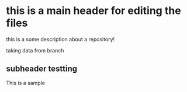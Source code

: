 # this is a main header for editing the files

this is a some description about a repository!

taking data from branch


## subheader testting

This is a sample